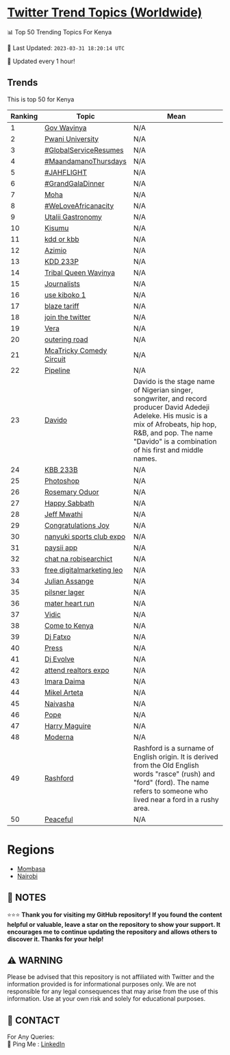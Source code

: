 [Twitter Trend Topics (Worldwide)](https://github.com/ErcinDedeoglu/Twitter-Trend-Topics)
==========


📊 Top 50 Trending Topics For Kenya

📆 Last Updated: `2023-03-31 18:20:14 UTC`

🔧 Updated every 1 hour!


## Trends

This is top 50 for Kenya

| Ranking | Topic | Mean |
| ------- | ------------ | ------------ |
| 1 | [Gov Wavinya](http://twitter.com/search?q=Gov+Wavinya) | N/A |
| 2 | [Pwani University](http://twitter.com/search?q=Pwani+University) | N/A |
| 3 | [#GlobalServiceResumes](http://twitter.com/search?q=%23GlobalServiceResumes) | N/A |
| 4 | [#MaandamanoThursdays](http://twitter.com/search?q=%23MaandamanoThursdays) | N/A |
| 5 | [#JAHFLIGHT](http://twitter.com/search?q=%23JAHFLIGHT) | N/A |
| 6 | [#GrandGalaDinner](http://twitter.com/search?q=%23GrandGalaDinner) | N/A |
| 7 | [Moha](http://twitter.com/search?q=Moha) | N/A |
| 8 | [#WeLoveAfricanacity](http://twitter.com/search?q=%23WeLoveAfricanacity) | N/A |
| 9 | [Utalii Gastronomy](http://twitter.com/search?q=Utalii+Gastronomy) | N/A |
| 10 | [Kisumu](http://twitter.com/search?q=Kisumu) | N/A |
| 11 | [kdd or kbb](http://twitter.com/search?q=kdd+or+kbb) | N/A |
| 12 | [Azimio](http://twitter.com/search?q=Azimio) | N/A |
| 13 | [KDD 233P](http://twitter.com/search?q=KDD+233P) | N/A |
| 14 | [Tribal Queen Wavinya](http://twitter.com/search?q=Tribal+Queen+Wavinya) | N/A |
| 15 | [Journalists](http://twitter.com/search?q=Journalists) | N/A |
| 16 | [use kiboko 1](http://twitter.com/search?q=use+kiboko+1) | N/A |
| 17 | [blaze tariff](http://twitter.com/search?q=blaze+tariff) | N/A |
| 18 | [join the twitter](http://twitter.com/search?q=join+the+twitter) | N/A |
| 19 | [Vera](http://twitter.com/search?q=Vera) | N/A |
| 20 | [outering road](http://twitter.com/search?q=outering+road) | N/A |
| 21 | [McaTricky Comedy Circuit](http://twitter.com/search?q=McaTricky+Comedy+Circuit) | N/A |
| 22 | [Pipeline](http://twitter.com/search?q=Pipeline) | N/A |
| 23 | [Davido](http://twitter.com/search?q=Davido) | Davido is the stage name of Nigerian singer, songwriter, and record producer David Adedeji Adeleke. His music is a mix of Afrobeats, hip hop, R&B, and pop. The name "Davido" is a combination of his first and middle names. |
| 24 | [KBB 233B](http://twitter.com/search?q=KBB+233B) | N/A |
| 25 | [Photoshop](http://twitter.com/search?q=Photoshop) | N/A |
| 26 | [Rosemary Oduor](http://twitter.com/search?q=Rosemary+Oduor) | N/A |
| 27 | [Happy Sabbath](http://twitter.com/search?q=Happy+Sabbath) | N/A |
| 28 | [Jeff Mwathi](http://twitter.com/search?q=Jeff+Mwathi) | N/A |
| 29 | [Congratulations Joy](http://twitter.com/search?q=Congratulations+Joy) | N/A |
| 30 | [nanyuki sports club expo](http://twitter.com/search?q=nanyuki+sports+club+expo) | N/A |
| 31 | [paysii app](http://twitter.com/search?q=paysii+app) | N/A |
| 32 | [chat na robisearchict](http://twitter.com/search?q=chat+na+robisearchict) | N/A |
| 33 | [free digitalmarketing leo](http://twitter.com/search?q=free+digitalmarketing+leo) | N/A |
| 34 | [Julian Assange](http://twitter.com/search?q=Julian+Assange) | N/A |
| 35 | [pilsner lager](http://twitter.com/search?q=pilsner+lager) | N/A |
| 36 | [mater heart run](http://twitter.com/search?q=mater+heart+run) | N/A |
| 37 | [Vidic](http://twitter.com/search?q=Vidic) | N/A |
| 38 | [Come to Kenya](http://twitter.com/search?q=Come+to+Kenya) | N/A |
| 39 | [Dj Fatxo](http://twitter.com/search?q=Dj+Fatxo) | N/A |
| 40 | [Press](http://twitter.com/search?q=Press) | N/A |
| 41 | [Dj Evolve](http://twitter.com/search?q=Dj+Evolve) | N/A |
| 42 | [attend realtors expo](http://twitter.com/search?q=attend+realtors+expo) | N/A |
| 43 | [Imara Daima](http://twitter.com/search?q=Imara+Daima) | N/A |
| 44 | [Mikel Arteta](http://twitter.com/search?q=Mikel+Arteta) | N/A |
| 45 | [Naivasha](http://twitter.com/search?q=Naivasha) | N/A |
| 46 | [Pope](http://twitter.com/search?q=Pope) | N/A |
| 47 | [Harry Maguire](http://twitter.com/search?q=Harry+Maguire) | N/A |
| 48 | [Moderna](http://twitter.com/search?q=Moderna) | N/A |
| 49 | [Rashford](http://twitter.com/search?q=Rashford) | Rashford is a surname of English origin. It is derived from the Old English words "rasce" (rush) and "ford" (ford). The name refers to someone who lived near a ford in a rushy area. |
| 50 | [Peaceful](http://twitter.com/search?q=Peaceful) | N/A |



# Regions

* [Mombasa](</Kenya/Mombasa.md>)
* [Nairobi](</Kenya/Nairobi.md>)



## 📝 NOTES

⭐⭐⭐ **Thank you for visiting my GitHub repository! If you found the content helpful or valuable, leave a star on the repository to show your support. It encourages me to continue updating the repository and allows others to discover it. Thanks for your help!**


## ⚠️ WARNING

Please be advised that this repository is not affiliated with Twitter and the information provided is for informational purposes only. We are not responsible for any legal consequences that may arise from the use of this information. Use at your own risk and solely for educational purposes.


## 📨 CONTACT

 For Any Queries:  
            🏓 Ping Me : [LinkedIn](https://www.linkedin.com/in/ercindedeoglu/)
